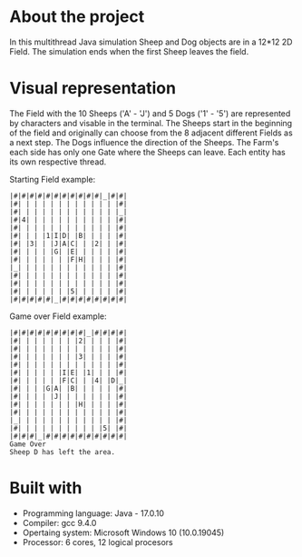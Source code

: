 # About the project
In this multithread Java simulation Sheep and Dog objects are in a 12*12 2D Field.
The simulation ends when the first Sheep leaves the field.


# Visual representation
The Field with the 10 Sheeps ('A' - 'J') and 5 Dogs ('1' - '5') are represented by characters and visable in the terminal.
The Sheeps start in the beginning of the field and originally can choose from the 8 adjacent different Fields as a next step.
The Dogs influence the direction of the Sheeps.
The Farm's each side has only one Gate where the Sheeps can leave.
Each entity has its own respective thread.

Starting Field example:

```
|#|#|#|#|#|#|#|#|#|#|#|_|#|#|
|#| | | | | | | | | | | | |#|
|#| | | | | | | | | | | | |_|
|#|4| | | | | | | | | | | |#|
|#| | | | | | | | | | | | |#|
|#| | | |1|I|D| |B| | | | |#|
|#| |3| | |J|A|C| | |2| | |#|
|#| | | | |G| |E| | | | | |#|
|#| | | | | | |F|H| | | | |#|
|_| | | | | | | | | | | | |#|
|#| | | | | | | | | | | | |#|
|#| | | | | | | | | | | | |#|
|#| | | | | | |5| | | | | |#|
|#|#|#|#|#|_|#|#|#|#|#|#|#|#|
```

Game over Field example:
```
|#|#|#|#|#|#|#|#|#|_|#|#|#|#|
|#| | | | | | | |2| | | | |#|
|#| | | | | | | | | | | | |#|
|#| | | | | | | |3| | | | |#|
|#| | | | | | | | | | | | |#|
|#| | | | | |I|E| |1| | | |#|
|#| | | | | |F|C| | |4| |D|_|
|#| | | |G|A| |B| | | | | |#|
|#| | | | |J| | | | | | | |#|
|#| | | | | | | |H| | | | |#|
|#| | | | | | | | | | | | |#|
|_| | | | | | | | | | | | |#|
|#| | | | | | | | | | |5| |#|
|#|#|#|_|#|#|#|#|#|#|#|#|#|#|
Game Over
Sheep D has left the area.
```

# Built with
- Programming language: Java - 17.0.10
- Compiler: gcc 9.4.0
- Opertaing system: Microsoft Windows 10 (10.0.19045)
- Processor: 6 cores, 12 logical procesors



